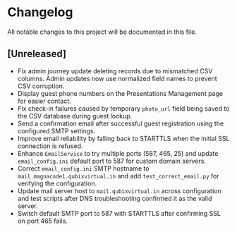 # Changelog

All notable changes to this project will be documented in this file.

## [Unreleased]
- Fix admin journey update deleting records due to mismatched CSV columns.
  Admin updates now use normalized field names to prevent CSV corruption.
- Display guest phone numbers on the Presentations Management page for easier contact.
- Fix check-in failures caused by temporary `photo_url` field being saved to the CSV database during guest lookup.
- Send a confirmation email after successful guest registration using the
  configured SMTP settings.
- Improve email reliability by falling back to STARTTLS when the initial
  SSL connection is refused.
- Enhance `EmailService` to try multiple ports (587, 465, 25) and update
  `email_config.ini` default port to 587 for custom domain servers.
- Correct `email_config.ini` SMTP hostname to `mail.magnacode1.qubixvirtual.in`
  and add `test_correct_email.py` for verifying the configuration.
- Update mail server host to `mail.qubixvirtual.in` across configuration and
  test scripts after DNS troubleshooting confirmed it as the valid server.
- Switch default SMTP port to 587 with STARTTLS after confirming SSL on port 465 fails.
